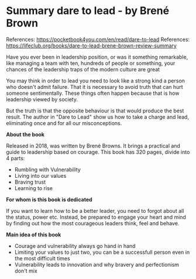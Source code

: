 # Summary dare to lead - by Brené Brown

References: https://pocketbook4you.com/en/read/dare-to-lead
References: https://lifeclub.org/books/dare-to-lead-brene-brown-review-summary



Have you ever been in leadership position, or was it something remarkable, like managing a team with ten, hundreds of people or something, your chances of the leadership traps of the modern culture are great

You may think in order to lead you need to look like a strong kind a person who doesn't admit failure. That it is necessary to avoid truth that can hurt someone sentimentally. These things often happen because that is how leadership viewed by society.

But the truth is that the opposite behaviour is that would produce the best result. The author in "Dare to Lead" show us how to take a charge and lead, eliminating once and for all our misconceptions.



**About the book**

Released in 2018, was written by Brené Browns. It brings a practical and guide to leadership based on courage. This book has 320 pages, divide into 4 parts:

- Rumbling with Vulnerability
- Living into our values
- Braving trust
- Learning to rise



**For whom is this book is dedicated**

If you want to learn how to be a better leader, you need to forgot about all the status, power etc. Instead, be prepared to engage your heart and mind by finding out how the most courageous leaders think, feel and behave.



**Main idea of this book**

- Courage and vulnerability always go hand in hand
- Limiting your values to just two, you can be a successfull person even in the most difficult times
- Vulnerability leads to innovation and why bravery and perfectionism don't mix











